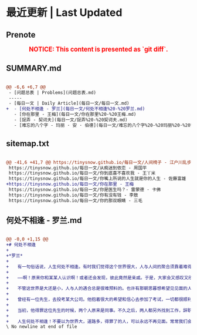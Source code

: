 # 最近更新 | Last Updated

## Prenote

<p style="font-size: larger; font-weight: bold; color: red; text-align: center;">NOTICE: This content is presented as `git diff`.</p>

## SUMMARY.md

```diff

@@ -6,6 +6,7 @@
 - [问题总表 | Problems](问题总表.md)
 -----
 - [每日一文 | Daily Article](每日一文/每日一文.md)
+  - [何处不相逢 - 罗兰](每日一文/何处不相逢%20-%20罗兰.md)
   - [你在那里 - 王梅](每日一文/你在那里%20-%20王梅.md)
   - [捉弄 - 契诃夫](每日一文/捉弄%20-%20契诃夫.md)
   - [难忘的八个字 - 玛丽 · 安 · 伯德](每日一文/难忘的八个字%20-%20玛丽%20·%20安%20·%20伯德.md)
```

## sitemap.txt

```diff

@@ -41,6 +41,7 @@ https://tinysnow.github.io/每日一文/人间椅子 - 江户川乱步
 https://tinysnow.github.io/每日一文/从痴迷到依恋 - 周国平
 https://tinysnow.github.io/每日一文/你到底喜不喜欢我 - 王丫米
 https://tinysnow.github.io/每日一文/你嘴上所说的人生就是你的人生 - 佐藤富雄
+https://tinysnow.github.io/每日一文/你在那里 - 王梅
 https://tinysnow.github.io/每日一文/你是医生吗？- 雷蒙德 · 卡佛
 https://tinysnow.github.io/每日一文/你有没有钱 - 李敖
 https://tinysnow.github.io/每日一文/你的那双眼睛 - 三毛
```

## 何处不相逢 - 罗兰.md

```diff

@@ -0,0 +1,15 @@
+# 何处不相逢
+
+*罗兰*
+
+　　有一句俗话说，人生何处不相逢。有时我们觉得这个世界很大，人与人间的聚合须靠着难得的运气或机缘。没有缘的，一生一世也未必见得到一次面。可是，也有时候，我们会觉得这个世界很小。碰来碰去都是熟人。本来彼此不认识的，谈了一阵之后，还可能会发现。
+
+　　——啊！原来你和某某人认识啊！或者还会发现，彼此竟然是亲戚。于是，大家会又感叹又欣慰地说：这个世界太小了！
+
+　　不管这世界是大还是小，人与人的遇合总是很难预料的。也许有那朝思暮想希望见见面的人，偏偏总是阴错阳差碰不到一起。也许有那唯恐碰在一块的人，偏偏冤家路窄越躲越会碰上。
+
+　　曾经有一位先生，去投考某大公司。他抱着很大的希望和信心去参加了考试，一切都很顺利。本来录取的希望很大，可是，没想到负责命题和阅卷评分的人是他以前所得罪过的一位先生。于是，这条路就走不通了。
+
+　　当初，他得罪这位先生的时候，两个人原来是同事。不久之后，两人都另外找到工作，辞职离去。那时，本来想，从今以后，大家分道扬镶，谁也不会再碍谁的事了。没想到，几年之后，会在这种微妙的机会下碰在一起。只因为当初一时地闹意气，而影响到日后自己的前途，真是有苦说不出。
+
+　　人生何处不相逢！不要以为世界大，道路多，得罪了的人，可以永远不再见面。常常我们会发现，人们总是在那几条路上挤来挤去，说不定什么时候就又会碰到一起。想到这里，我们也许会了悟，忍一时的气，让人一步，并不算是吃亏了吧？
\ No newline at end of file
```
